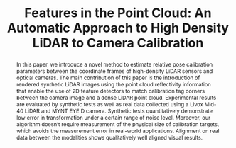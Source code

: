 ---
id:             2019-lidarcal
title:          "Features in the Point Cloud: An Automatic Approach to High Density LiDAR to Camera Calibration"
authors:
    - Me
    - Eduardo
    - MJR
venue:          Research report for M.S. Robotics degree, University of Michigan
year:           "2019-05"
thumbnail:      assets/moreresearch/lidarcal.png
links:
    paper:      assets/moreresearch/lidarcal.pdf

layout: project
short_title: High Density LiDAR to Camera Calibration
abstract: "In this paper, we introduce a novel method to estimate relative pose calibration parameters between the coordinate frames of high-density LiDAR sensors and optical cameras. The main contribution of this paper is the introduction of rendered synthetic LiDAR images using the point cloud reflectivity information that enable the use of 2D feature detectors to match calibration tag corners between the camera image and a dense LiDAR point cloud. Experimental results are evaluated by synthetic tests as well as real data collected using a Livox Mid-40 LiDAR and MYNT EYE D camera. Synthetic tests quantitatively demonstrate low error in transformation under a certain range of noise level. Moreover, our algorithm doesn’t require measurement of the physical size of calibration targets, which avoids the measurement error in real-world applications. Alignment on real data between the modalities shows qualitatively well aligned visual results."
---